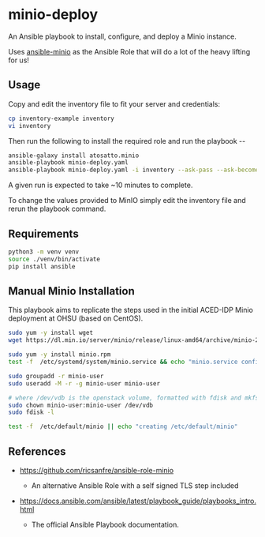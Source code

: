 # minio-deploy

An Ansible playbook to install, configure, and deploy a Minio instance.

Uses [ansible-minio](https://github.com/atosatto/ansible-minio) as the Ansible Role that will do a lot of the heavy lifting for us!

## Usage

Copy and edit the inventory file to fit your server and credentials: 

```sh
cp inventory-example inventory
vi inventory
```

Then run the following to install the required role and run the playbook -- 

```sh
ansible-galaxy install atosatto.minio
ansible-playbook minio-deploy.yaml
ansible-playbook minio-deploy.yaml -i inventory --ask-pass --ask-become
```

A given run is expected to take ~10 minutes to complete.

To change the values provided to MinIO simply edit the inventory file and rerun the playbook command.

## Requirements

```sh
python3 -m venv venv
source ./venv/bin/activate
pip install ansible
```

## Manual Minio Installation

This playbook aims to replicate the steps used in the initial ACED-IDP Minio deployment at OHSU (based on CentOS).

```sh
sudo yum -y install wget
wget https://dl.min.io/server/minio/release/linux-amd64/archive/minio-20230210184839.0.0.x86_64.rpm -O minio.rpm

sudo yum -y install minio.rpm
test -f  /etc/systemd/system/minio.service && echo "minio.service config exists, installed bu minio.rpm"

sudo groupadd -r minio-user
sudo useradd -M -r -g minio-user minio-user

# where /dev/vdb is the openstack volume, formatted with fdisk and mkfs.xfs /dev/vdb
sudo chown minio-user:minio-user /dev/vdb
sudo fdisk -l

test -f  /etc/default/minio || echo "creating /etc/default/minio"
```

## References

- https://github.com/ricsanfre/ansible-role-minio
    - An alternative Ansible Role with a self signed TLS step included

- https://docs.ansible.com/ansible/latest/playbook_guide/playbooks_intro.html
    -  The official Ansible Playbook documentation.
